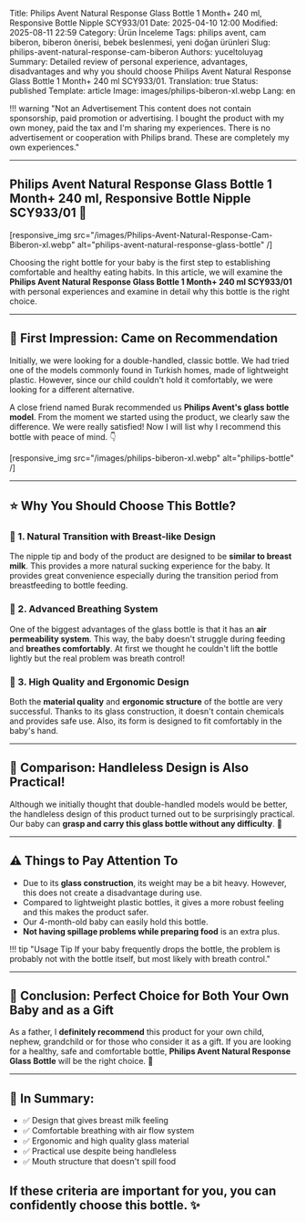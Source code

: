 Title: Philips Avent Natural Response Glass Bottle 1 Month+ 240 ml, Responsive Bottle Nipple SCY933/01
Date: 2025-04-10 12:00
Modified: 2025-08-11 22:59
Category: Ürün İnceleme
Tags: philips avent, cam biberon, biberon önerisi, bebek beslenmesi, yeni doğan ürünleri
Slug: philips-avent-natural-response-cam-biberon
Authors: yuceltoluyag
Summary: Detailed review of personal experience, advantages, disadvantages and why you should choose Philips Avent Natural Response Glass Bottle 1 Month+ 240 ml SCY933/01.
Translation: true
Status: published
Template: article
Image: images/philips-biberon-xl.webp
Lang: en

!!! warning "Not an Advertisement This content does not contain sponsorship, paid promotion or advertising. I bought the product with my own money, paid the tax and I'm sharing my experiences. There is no advertisement or cooperation with Philips brand. These are completely my own experiences."

---

## Philips Avent Natural Response Glass Bottle 1 Month+ 240 ml, Responsive Bottle Nipple SCY933/01 🍼

[responsive_img src="/images/Philips-Avent-Natural-Response-Cam-Biberon-xl.webp" alt="philips-avent-natural-response-glass-bottle" /]

Choosing the right bottle for your baby is the first step to establishing comfortable and healthy eating habits. In this article, we will examine the **Philips Avent Natural Response Glass Bottle 1 Month+ 240 ml SCY933/01** with personal experiences and examine in detail why this bottle is the right choice.

---

## 👶 First Impression: Came on Recommendation

Initially, we were looking for a double-handled, classic bottle. We had tried one of the models commonly found in Turkish homes, made of lightweight plastic. However, since our child couldn't hold it comfortably, we were looking for a different alternative.

A close friend named Burak recommended us **Philips Avent's glass bottle model**. From the moment we started using the product, we clearly saw the difference. We were really satisfied! Now I will list why I recommend this bottle with peace of mind. 👇

[responsive_img src="/images/philips-biberon-xl.webp" alt="philips-bottle" /]

---

## ⭐ Why You Should Choose This Bottle?

### 🧷 1. Natural Transition with Breast-like Design

The nipple tip and body of the product are designed to be **similar to breast milk**. This provides a more natural sucking experience for the baby. It provides great convenience especially during the transition period from breastfeeding to bottle feeding.

### 💨 2. Advanced Breathing System

One of the biggest advantages of the glass bottle is that it has an **air permeability system**. This way, the baby doesn't struggle during feeding and **breathes comfortably**. At first we thought he couldn't lift the bottle lightly but the real problem was breath control!

### 🔧 3. High Quality and Ergonomic Design

Both the **material quality** and **ergonomic structure** of the bottle are very successful. Thanks to its glass construction, it doesn't contain chemicals and provides safe use. Also, its form is designed to fit comfortably in the baby's hand.

---

## 🔄 Comparison: Handleless Design is Also Practical!

Although we initially thought that double-handled models would be better, the handleless design of this product turned out to be surprisingly practical. Our baby can **grasp and carry this glass bottle without any difficulty**. 👏

---

## ⚠️ Things to Pay Attention To

- Due to its **glass construction**, its weight may be a bit heavy. However, this does not create a disadvantage during use.
- Compared to lightweight plastic bottles, it gives a more robust feeling and this makes the product safer.
- Our 4-month-old baby can easily hold this bottle.
- **Not having spillage problems while preparing food** is an extra plus.

!!! tip "Usage Tip If your baby frequently drops the bottle, the problem is probably not with the bottle itself, but most likely with breath control."

---

## 🎁 Conclusion: Perfect Choice for Both Your Own Baby and as a Gift

As a father, I **definitely recommend** this product for your own child, nephew, grandchild or for those who consider it as a gift. If you are looking for a healthy, safe and comfortable bottle, **Philips Avent Natural Response Glass Bottle** will be the right choice. 💯

---

## 📌 In Summary:

- ✅ Design that gives breast milk feeling
- ✅ Comfortable breathing with air flow system
- ✅ Ergonomic and high quality glass material
- ✅ Practical use despite being handleless
- ✅ Mouth structure that doesn't spill food

## If these criteria are important for you, you can confidently choose this bottle. ✨